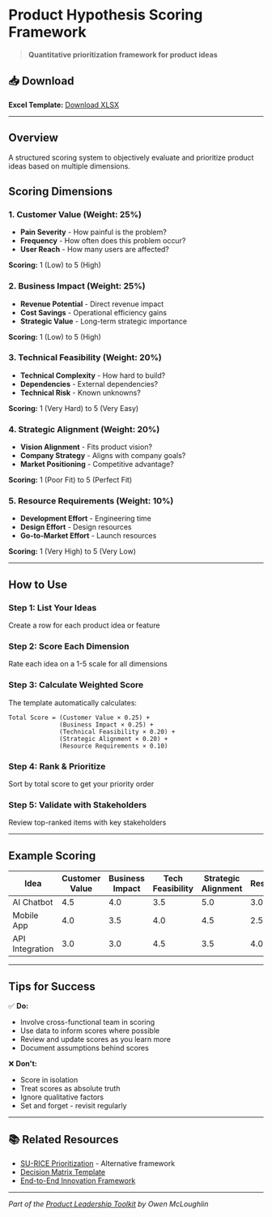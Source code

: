 # Product Hypothesis Scoring Framework

> **Quantitative prioritization framework for product ideas**

## 📥 Download

**Excel Template:** [Download XLSX](https://res.cloudinary.com/dimqqmfx6/raw/upload/v1759549640/product-hypothesis-scoring_x6yjxy.xlsx)

---

## Overview

A structured scoring system to objectively evaluate and prioritize product ideas based on multiple dimensions.

## Scoring Dimensions

### 1. Customer Value (Weight: 25%)
- **Pain Severity** - How painful is the problem?
- **Frequency** - How often does this problem occur?
- **User Reach** - How many users are affected?

**Scoring:** 1 (Low) to 5 (High)

### 2. Business Impact (Weight: 25%)
- **Revenue Potential** - Direct revenue impact
- **Cost Savings** - Operational efficiency gains
- **Strategic Value** - Long-term strategic importance

**Scoring:** 1 (Low) to 5 (High)

### 3. Technical Feasibility (Weight: 20%)
- **Technical Complexity** - How hard to build?
- **Dependencies** - External dependencies?
- **Technical Risk** - Known unknowns?

**Scoring:** 1 (Very Hard) to 5 (Very Easy)

### 4. Strategic Alignment (Weight: 20%)
- **Vision Alignment** - Fits product vision?
- **Company Strategy** - Aligns with company goals?
- **Market Positioning** - Competitive advantage?

**Scoring:** 1 (Poor Fit) to 5 (Perfect Fit)

### 5. Resource Requirements (Weight: 10%)
- **Development Effort** - Engineering time
- **Design Effort** - Design resources
- **Go-to-Market Effort** - Launch resources

**Scoring:** 1 (Very High) to 5 (Very Low)

---

## How to Use

### Step 1: List Your Ideas
Create a row for each product idea or feature

### Step 2: Score Each Dimension
Rate each idea on a 1-5 scale for all dimensions

### Step 3: Calculate Weighted Score
The template automatically calculates:
```
Total Score = (Customer Value × 0.25) + 
              (Business Impact × 0.25) + 
              (Technical Feasibility × 0.20) + 
              (Strategic Alignment × 0.20) + 
              (Resource Requirements × 0.10)
```

### Step 4: Rank & Prioritize
Sort by total score to get your priority order

### Step 5: Validate with Stakeholders
Review top-ranked items with key stakeholders

---

## Example Scoring

| Idea | Customer Value | Business Impact | Tech Feasibility | Strategic Alignment | Resources | **Total** |
|------|---------------|-----------------|------------------|--------------------|-----------|-----------|
| AI Chatbot | 4.5 | 4.0 | 3.5 | 5.0 | 3.0 | **4.05** |
| Mobile App | 4.0 | 3.5 | 4.0 | 4.5 | 2.5 | **3.75** |
| API Integration | 3.0 | 3.0 | 4.5 | 3.5 | 4.0 | **3.50** |

---

## Tips for Success

✅ **Do:**
- Involve cross-functional team in scoring
- Use data to inform scores where possible
- Review and update scores as you learn more
- Document assumptions behind scores

❌ **Don't:**
- Score in isolation
- Treat scores as absolute truth
- Ignore qualitative factors
- Set and forget - revisit regularly

---

## 📚 Related Resources

- [SU-RICE Prioritization](./su-rice-prioritization.xlsx) - Alternative framework
- [Decision Matrix Template](./decision-matrix-template.xlsx)
- [End-to-End Innovation Framework](../01-product-strategy/end-to-end-framework.md)

---

*Part of the [Product Leadership Toolkit](https://github.com/yourmclovin/product-leadership-toolkit) by Owen McLoughlin*
